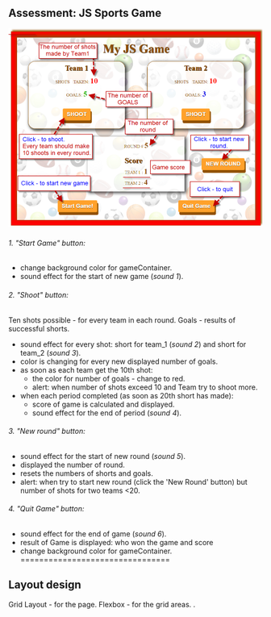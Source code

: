 ## Assessment: JS Sports Game
 
![-](assets/img/about.png)

###### 1. "Start Game" button:
 * change background color for gameContainer. 
 *  sound effect  for the start of new game (*sound 1*).

###### 2. "Shoot" button:
Ten shots possible -  for every team in each round. Goals - results of successful shorts.
*  sound effect for every shot: short for team_1 (*sound 2*) and short for team_2 (*sound 3*).
*  color is changing for every new  displayed number of goals.
*  as soon as each team get the 10th shot:
      *  the color for number of goals - change to red.
      * alert: when number of shots exceed 10 and Team try to shoot more.
*  when each period completed (as soon as 20th short has made):
      * score of game is calculated and displayed.
      * sound effect for the end of period  (*sound 4*). 
 
###### 3. "New round" button:
* sound effect  for the start of new round  (*sound 5*).
*  displayed the number of round.
* resets the numbers of  shorts and goals.
* alert: when try to start new round (click the 'New Round' button) but number of shots for two teams <20.

###### 4. "Quit Game" button:
* sound effect  for the end of game  (*sound 6*).
*  result of Game is displayed: who won the game and score
*  change background color for gameContainer. 
 ================================
## Layout design
Grid Layout -  for the page.
Flexbox - for the grid areas.
.
